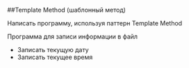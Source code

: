 ##Template Method (шаблонный метод)

Написать программу, используя паттерн Template Method

Программа для записи информации в файл

* Записать текущую дату
* Записать текущее время